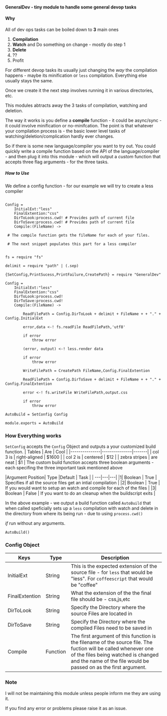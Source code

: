 #### GeneralDev - tiny module to handle some general devop tasks


#### Why

All of dev ops tasks can be boiled down to **3** main ones

1. **Compilation**
2. **Watch** and Do something on change - mostly do step 1
3. **Delete**
4. ??
5. Profit 

For different devop tasks its usually just changing the *way* the compilation happens - maybe its minification or `less` compilation.  Everything else usually stays the same. 

Once we create it the next step involves running it in various directories, etc. 

This modules abtracts away the 3 tasks of compilation, watching and deletion. 

The way it works is you define a **compile** function - it could be async/sync - it could involve minification or no-minifcation. The point is that whatever your compilation process is - the basic lower level tasks of watching/deletion/complication hardly ever changes.


So if there is some new language/compiler you want to try out. You could quickly write a compile function based on the API of the language/compiler - and then plug it into this module - which will output a *custom* function that accepts three flag arguments - for the three tasks.

##### How to Use 

We define a config function - for our example we will try to create a less compiler 

```livescript

Config =
	InitialExt:"less"
	FinalExtention:"css"
	DirToLook:process.cwd! # Provides path of current file
	DirToSave:process.cwd! # Provides path of current file
	Compile:(FileName) ->

 # The compile function gets the fileName for each of your files.

 # The next snippet populates this part for a less compiler

```

```livescript

fs = require "fs"

delimit = require "path" | (.sep)

{SetConfig,PrintSucess,PrintFailure,CreatePath} = require "GeneralDev"

Config =
	InitialExt:"less"
	FinalExtention:"css"
	DirToLook:process.cwd! 
	DirToSave:process.cwd! 
	Compile:(FileName) ->

		ReadFilePath = Config.DirToLook + delimit + FileName + + "." + Config.InitialExt

		error,data <-! fs.readFile ReadFilePath,'utf8'

		if error 
			throw error

		(error, output) <-! less.render data

		if error
			throw error

		WriteFilePath = CreatePath FileName,Config.FinalExtention

		ReadFilePath = Config.DirToSave + delimit + FileName + + "." + Config.FinalExtention

		error <-! fs.writeFile WriteFilePath,output.css

		if error
			throw error

AutoBuild = SetConfig Config

module.exports = AutoBuild

```
### How Everything works 

`SetConfig` accepts the `Config` Object and outputs a your customized build function. 
| Tables        | Are           | Cool  |
|---------------|---------------|-------|
| col 3 is      | right-aligned | $1600 |
| col 2 is      | centered      |   $12 |
| zebra stripes | are neat      |    $1 |
The custom build function accepts three boolean arguments - each specifing the three important task mentioned above

|Argument Position| Type |Default | Task | 
| ---|---|---|
|1| Boolean | True  | Specifies if all the source files get an intial compilation |
|2| Boolean | True  | If you would want to setup an watch and compile for each of the files |
|3| Boolean | False | If you want to do an cleanup when the buildscript exits |

In the above example - we output a build function called `AutoBuild` that when called speficially sets up a `less` compilation with watch and delete in the directory from where its being run - due to using `process.cwd()`

*if* run without any arguments. 

```AutoBuild()```






### Config Object

| Keys           | Type     | Description                                                                    |
| ---            | ---      | ---                                                                            |
| InitialExt     | String   | This is the expected extension of the source file - for `less` that would be "less". For `coffeescript` that would be "coffee"|
| FinalExtention | String   | What the extension of the the final file should be - css,js,etc               |
| DirToLook      | String   | Specify the Directory where the source Files are located in                   |
| DirToSave      | String   | Specify the Directory where the compiled Files need to be saved in            |
| Compile        | Function | The first argument of this function is the filename of the source file. The fuction will be called whenever one of the files being watched is changed and the name of the file would be passed on as the first argument. |


### Note

I will not be maintaining this module unless people inform me they are using it. 

If you find any error or problems please raise it as an issue. 